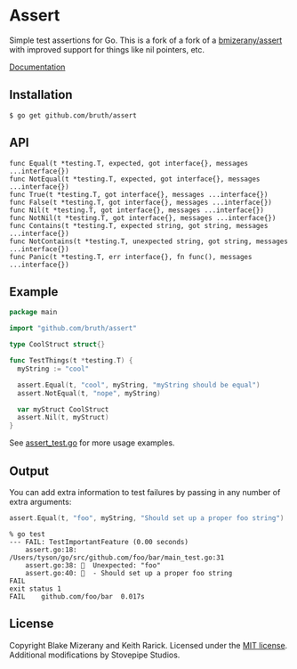 # Assert

Simple test assertions for Go. This is a fork of a fork of a [bmizerany/assert][original]
with improved support for things like nil pointers, etc.

[Documentation][docs]

[original]: http://github.com/bmizerany/assert
[docs]: http://godoc.org/github.com/bruth/assert

Installation
------------

    $ go get github.com/bruth/assert

API
---

    func Equal(t *testing.T, expected, got interface{}, messages ...interface{})
    func NotEqual(t *testing.T, expected, got interface{}, messages ...interface{})
    func True(t *testing.T, got interface{}, messages ...interface{})
    func False(t *testing.T, got interface{}, messages ...interface{})
    func Nil(t *testing.T, got interface{}, messages ...interface{})
    func NotNil(t *testing.T, got interface{}, messages ...interface{})
    func Contains(t *testing.T, expected string, got string, messages ...interface{})
    func NotContains(t *testing.T, unexpected string, got string, messages ...interface{})
    func Panic(t *testing.T, err interface{}, fn func(), messages ...interface{})

Example
-------

```go
package main

import "github.com/bruth/assert"

type CoolStruct struct{}

func TestThings(t *testing.T) {
  myString := "cool"

  assert.Equal(t, "cool", myString, "myString should be equal")
  assert.NotEqual(t, "nope", myString)

  var myStruct CoolStruct
  assert.Nil(t, myStruct)
}
```

See [assert_test.go][assert_test] for more usage examples.

Output
------

You can add extra information to test failures by passing in any number of extra
arguments:

```go
assert.Equal(t, "foo", myString, "Should set up a proper foo string")
```

```console
% go test
--- FAIL: TestImportantFeature (0.00 seconds)
	assert.go:18: /Users/tyson/go/src/github.com/foo/bar/main_test.go:31
	assert.go:38: 💩  Unexpected: "foo"
	assert.go:40: 💩  - Should set up a proper foo string
FAIL
exit status 1
FAIL	github.com/foo/bar	0.017s
```

[assert_test]: https://github.com/bruth/assert/blob/master/assert_test.go

License
-------

Copyright Blake Mizerany and Keith Rarick. Licensed under the [MIT
license](http://opensource.org/licenses/MIT). Additional modifications by
Stovepipe Studios.
